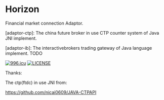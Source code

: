 # Horizon

Financial market connection Adaptor.


[adaptor-ctp]: The china future broker in use CTP counter system of Java JNI implement.

[adaptor-ib]: The interactivebrokers trading gateway of Java language implement. TODO

[adaptor-mt5]: TODO

[![996.icu](https://img.shields.io/badge/link-996.icu-red.svg)](https://996.icu)
[![LICENSE](https://img.shields.io/badge/license-Anti%20996-blue.svg)](https://github.com/996icu/996.ICU/blob/master/LICENSE)

Thanks:

The ctp(ftdc) in use JNI from:

https://github.com/nicai0609/JAVA-CTPAPI

